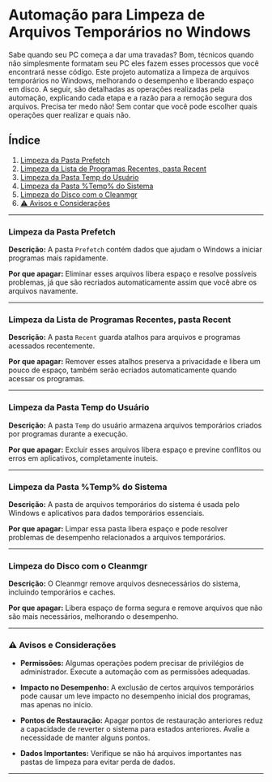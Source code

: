 # Automação para Limpeza de Arquivos Temporários no Windows

Sabe quando seu PC começa a dar uma travadas? Bom, técnicos quando não simplesmente formatam seu PC eles fazem esses processos que você encontrará nesse código. Este projeto automatiza a limpeza de arquivos temporários no Windows, melhorando o desempenho e liberando espaço em disco. A seguir, são detalhadas as operações realizadas pela automação, explicando cada etapa e a razão para a remoção segura dos arquivos. Precisa ter medo não! Sem contar que você pode escolher quais operações quer realizar e quais não. 

## Índice

1. [Limpeza da Pasta Prefetch](#limpeza-da-pasta-prefetch)
2. [Limpeza da Lista de Programas Recentes, pasta Recent](#limpeza-da-lista-de-programas-recentes-pasta-recent)
3. [Limpeza da Pasta Temp do Usuário](#limpeza-da-pasta-temp-do-usuário)
4. [Limpeza da Pasta %Temp% do Sistema](#limpeza-da-pasta-temp-do-sistema)
5. [Limpeza do Disco com o Cleanmgr](#limpeza-do-disco-com-o-cleanmgr)
6. [⚠️ Avisos e Considerações](#avisos-e-considerações)

---

### Limpeza da Pasta Prefetch

**Descrição:**
A pasta `Prefetch` contém dados que ajudam o Windows a iniciar programas mais rapidamente.

**Por que apagar:**
Eliminar esses arquivos libera espaço e resolve possíveis problemas, já que são recriados automaticamente assim que você abre os arquivos navamente. 

---

### Limpeza da Lista de Programas Recentes, pasta Recent

**Descrição:**
A pasta `Recent` guarda atalhos para arquivos e programas acessados recentemente.

**Por que apagar:**
Remover esses atalhos preserva a privacidade e libera um pouco de espaço, também serão ecriados automaticamente quando acessar os programas.

---

### Limpeza da Pasta Temp do Usuário

**Descrição:**
A pasta `Temp` do usuário armazena arquivos temporários criados por programas durante a execução.

**Por que apagar:**
Excluir esses arquivos libera espaço e previne conflitos ou erros em aplicativos, completamente inuteis.

---

### Limpeza da Pasta %Temp% do Sistema

**Descrição:**
A pasta de arquivos temporários do sistema é usada pelo Windows e aplicativos para dados temporários essenciais.

**Por que apagar:**
Limpar essa pasta libera espaço e pode resolver problemas de desempenho relacionados a arquivos temporários.

---

### Limpeza do Disco com o Cleanmgr

**Descrição:**
O Cleanmgr remove arquivos desnecessários do sistema, incluindo temporários e caches.

**Por que apagar:**
Libera espaço de forma segura e remove arquivos que não são mais necessários, melhorando o desempenho.

---

### ⚠️ Avisos e Considerações 

- **Permissões:** Algumas operações podem precisar de privilégios de administrador. Execute a automação com as permissões adequadas.
  
- **Impacto no Desempenho:** A exclusão de certos arquivos temporários pode causar um leve impacto no desempenho inicial dos programas, mas apenas no inicio.
  
- **Pontos de Restauração:** Apagar pontos de restauração anteriores reduz a capacidade de reverter o sistema para estados anteriores. Avalie a necessidade de manter alguns pontos.
  
- **Dados Importantes:** Verifique se não há arquivos importantes nas pastas de limpeza para evitar perda de dados.
  
---
